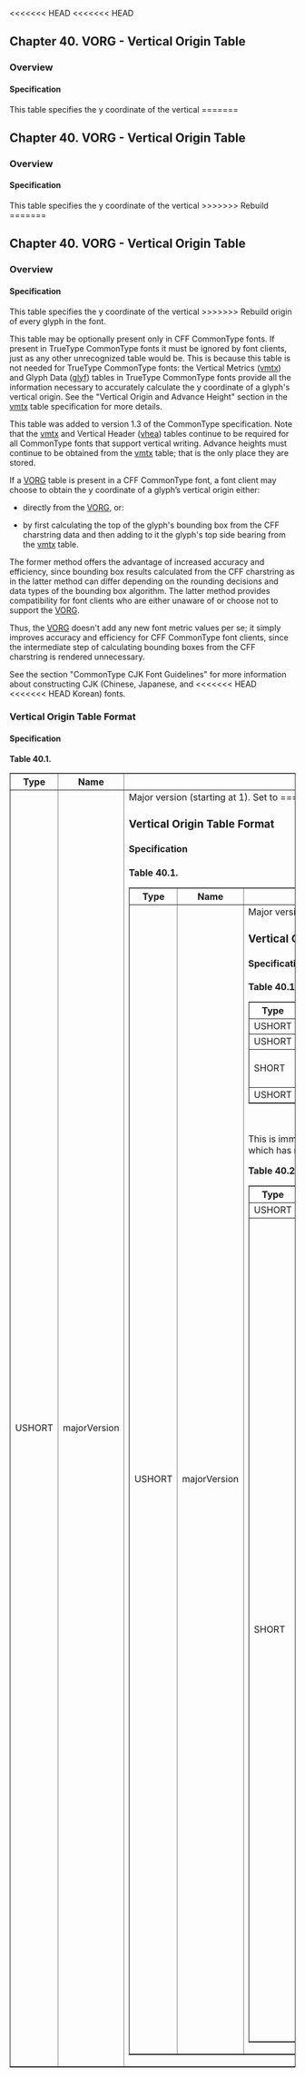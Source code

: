 <<<<<<< HEAD
<<<<<<< HEAD
<div xmlns="http://www.w3.org/1999/xhtml" class="chapter"><div class="titlepage"><div><div><h2 class="title"><a name="chapter.VORG"></a>Chapter 40. VORG - Vertical Origin Table</h2></div></div></div><div role="fragment" class="section"><div class="titlepage"><div><div><h3 class="title"><a name="idm20569"></a>Overview</h3></div></div></div><div role="specification" class="section"><div class="titlepage"><div><div><h4 class="title"><a name="section.41.1.1"></a>Specification</h4></div></div></div><p>This table specifies the y coordinate of the vertical
=======
<div xmlns="http://www.w3.org/1999/xhtml" class="chapter"><div class="titlepage"><div><div><h2 class="title"><a name="chapter.VORG"></a>Chapter 40. VORG - Vertical Origin Table</h2></div></div></div><div role="fragment" class="section"><div class="titlepage"><div><div><h3 class="title"><a name="idm189291900176"></a>Overview</h3></div></div></div><div role="specification" class="section"><div class="titlepage"><div><div><h4 class="title"><a name="section.41.1.1"></a>Specification</h4></div></div></div><p>This table specifies the y coordinate of the vertical
>>>>>>> Rebuild
=======
<div xmlns="http://www.w3.org/1999/xhtml" class="chapter"><div class="titlepage"><div><div><h2 class="title"><a name="chapter.VORG"></a>Chapter 40. VORG - Vertical Origin Table</h2></div></div></div><div role="fragment" class="section"><div class="titlepage"><div><div><h3 class="title"><a name="idm62722828768"></a>Overview</h3></div></div></div><div role="specification" class="section"><div class="titlepage"><div><div><h4 class="title"><a name="section.41.1.1"></a>Specification</h4></div></div></div><p>This table specifies the y coordinate of the vertical
>>>>>>> Rebuild
          origin of every glyph in the font.</p><p>This table may be optionally present only in CFF
          CommonType fonts. If present in TrueType CommonType fonts it
          must be ignored by font clients, just as any other
          unrecognized table would be. This is because this table is
          not needed for TrueType CommonType fonts: the Vertical Metrics
          (<a class="link" href="chapter.vmtx.html" title="Chapter 39. vmtx - Vertical Metrics Table">vmtx</a>) and Glyph Data
          (<a class="link" href="chapter.glyf.html" title="Chapter 16. glyf - Glyf Data">glyf</a>) tables in TrueType CommonType fonts
          provide all the information necessary to accurately
          calculate the y coordinate of a glyph's vertical origin. See
          the "Vertical Origin and Advance Height" section in the
          <a class="link" href="chapter.vmtx.html" title="Chapter 39. vmtx - Vertical Metrics Table">vmtx</a> table specification for more
          details.</p><p>This table was added to version 1.3 of the CommonType
          specification. Note that the <a class="link" href="chapter.vmtx.html" title="Chapter 39. vmtx - Vertical Metrics Table">vmtx</a> and
          Vertical Header (<a class="link" href="chapter.vhea.html" title="Chapter 38. vhea - Vertical Header Table">vhea</a>) tables continue to
          be required for all CommonType fonts that support vertical
          writing. Advance heights must continue to be obtained from
          the <a class="link" href="chapter.vmtx.html" title="Chapter 39. vmtx - Vertical Metrics Table">vmtx</a> table; that is the only place
          they are stored.</p><p>If a <a class="link" href="chapter.VORG.html" title="Chapter 40. VORG - Vertical Origin Table">VORG</a> table is present in a CFF
          CommonType font, a font client may choose to obtain the y
          coordinate of a glyph’s vertical origin either:</p><div class="itemizedlist"><ul class="itemizedlist" style="list-style-type: disc; "><li class="listitem"><p>directly from the <a class="link" href="chapter.VORG.html" title="Chapter 40. VORG - Vertical Origin Table">VORG</a>, or:</p></li><li class="listitem"><p> by first calculating the top of the glyph's
              bounding box from the CFF charstring data and then
              adding to it the glyph's top side bearing from the
              <a class="link" href="chapter.vmtx.html" title="Chapter 39. vmtx - Vertical Metrics Table">vmtx</a> table.</p></li></ul></div><p>The former method offers the advantage of increased
          accuracy and efficiency, since bounding box results
          calculated from the CFF charstring as in the latter method
          can differ depending on the rounding decisions and data
          types of the bounding box algorithm. The latter method
          provides compatibility for font clients who are either
          unaware of or choose not to support the <a class="link" href="chapter.VORG.html" title="Chapter 40. VORG - Vertical Origin Table">VORG</a>.</p><p>Thus, the <a class="link" href="chapter.VORG.html" title="Chapter 40. VORG - Vertical Origin Table">VORG</a> doesn't add any new font metric values
          per se; it simply improves accuracy and efficiency for CFF
          CommonType font clients, since the intermediate step of
          calculating bounding boxes from the CFF charstring is
          rendered unnecessary.</p><p>See the section "CommonType CJK Font Guidelines" for more
          information about constructing CJK (Chinese, Japanese, and
<<<<<<< HEAD
<<<<<<< HEAD
          Korean) fonts.</p></div></div><div role="fragment" class="section"><div class="titlepage"><div><div><h3 class="title"><a name="idm20596"></a>Vertical Origin Table Format</h3></div></div></div><div role="specification" class="section"><div class="titlepage"><div><div><h4 class="title"><a name="section.41.2.1"></a>Specification</h4></div></div></div><div class="table"><a name="idm20600"></a><p class="title"><strong>Table 40.1. </strong></p><div class="table-contents"><table class="table" border="1"><colgroup><col/><col/><col/><col/></colgroup><thead><tr><th>Type</th><th>Name</th><th>Description</th><td class="auto-generated"> </td></tr></thead><tbody><tr><td>USHORT</td><td>majorVersion</td><td>Major version (starting at 1). Set to
=======
          Korean) fonts.</p></div></div><div role="fragment" class="section"><div class="titlepage"><div><div><h3 class="title"><a name="idm189291883600"></a>Vertical Origin Table Format</h3></div></div></div><div role="specification" class="section"><div class="titlepage"><div><div><h4 class="title"><a name="section.41.2.1"></a>Specification</h4></div></div></div><div class="table"><a name="idm189291881776"></a><p class="title"><strong>Table 40.1. </strong></p><div class="table-contents"><table class="table" border="1"><colgroup><col/><col/><col/><col/></colgroup><thead><tr><th>Type</th><th>Name</th><th>Description</th><td class="auto-generated"> </td></tr></thead><tbody><tr><td>USHORT</td><td>majorVersion</td><td>Major version (starting at 1). Set to
>>>>>>> Rebuild
=======
          Korean) fonts.</p></div></div><div role="fragment" class="section"><div class="titlepage"><div><div><h3 class="title"><a name="idm62722812192"></a>Vertical Origin Table Format</h3></div></div></div><div role="specification" class="section"><div class="titlepage"><div><div><h4 class="title"><a name="section.41.2.1"></a>Specification</h4></div></div></div><div class="table"><a name="idm62722810368"></a><p class="title"><strong>Table 40.1. </strong></p><div class="table-contents"><table class="table" border="1"><colgroup><col/><col/><col/><col/></colgroup><thead><tr><th>Type</th><th>Name</th><th>Description</th><td class="auto-generated"> </td></tr></thead><tbody><tr><td>USHORT</td><td>majorVersion</td><td>Major version (starting at 1). Set to
>>>>>>> Rebuild
              1.</td><td class="auto-generated"> </td></tr><tr><td>USHORT</td><td>minorVersion</td><td>Minor version (starting at 0). Set to
              0.</td><td class="auto-generated"> </td></tr><tr><td>SHORT</td><td>defaultVertOriginY</td><td>The y coordinate of a glyph's vertical
              origin, in the font's design coordinate system, to be
              used if no entry is present for the glyph in the
              vertOriginYMetrics array.</td><td class="auto-generated"> </td></tr><tr><td>USHORT</td><td>numVertOriginYMetrics</td><td>Number of elements in the vertOriginYMetrics
              array.</td><td class="auto-generated"> </td></tr></tbody></table></div></div><br class="table-break"/><p>This is immediately followed by the vertOriginYMetrics
          array (if numVertOriginYMetrics is non-zero), which has
          numVertOriginYMetrics elements of the following
<<<<<<< HEAD
<<<<<<< HEAD
          format:</p><div class="table"><a name="idm20625"></a><p class="title"><strong>Table 40.2. </strong></p><div class="table-contents"><table class="table" border="1"><colgroup><col/><col/><col/><col/></colgroup><thead><tr><th>Type</th><th>Name</th><th>Description</th><td class="auto-generated"> </td></tr></thead><tbody><tr><td>USHORT</td><td>glyphIndex</td><td> Glyph index.</td><td class="auto-generated"> </td></tr><tr><td>SHORT</td><td>vertOriginY</td><td>Y coordinate, in the font's design coordinate
=======
          format:</p><div class="table"><a name="idm189291872912"></a><p class="title"><strong>Table 40.2. </strong></p><div class="table-contents"><table class="table" border="1"><colgroup><col/><col/><col/><col/></colgroup><thead><tr><th>Type</th><th>Name</th><th>Description</th><td class="auto-generated"> </td></tr></thead><tbody><tr><td>USHORT</td><td>glyphIndex</td><td> Glyph index.</td><td class="auto-generated"> </td></tr><tr><td>SHORT</td><td>vertOriginY</td><td>Y coordinate, in the font's design coordinate
>>>>>>> Rebuild
=======
          format:</p><div class="table"><a name="idm62722803504"></a><p class="title"><strong>Table 40.2. </strong></p><div class="table-contents"><table class="table" border="1"><colgroup><col/><col/><col/><col/></colgroup><thead><tr><th>Type</th><th>Name</th><th>Description</th><td class="auto-generated"> </td></tr></thead><tbody><tr><td>USHORT</td><td>glyphIndex</td><td> Glyph index.</td><td class="auto-generated"> </td></tr><tr><td>SHORT</td><td>vertOriginY</td><td>Y coordinate, in the font's design coordinate
>>>>>>> Rebuild
              system, of the vertical origin of glyph with index
              glyphIndex.</td><td class="auto-generated"> </td></tr></tbody></table></div></div><br class="table-break"/><p>This array must be sorted by increasing glyphIndex, and
          must not have more than one element with the same
          glyphIndex. In a size-optimized implementation, glyphs whose
          vertical origin's y coordinate equals defaultVertOriginY
          will not have an entry in this array.</p><p>If all glyphs in a font share the same
          defaultVertOriginY value, the length of the <a class="link" href="chapter.VORG.html" title="Chapter 40. VORG - Vertical Origin Table">VORG</a> table
          will be 8 bytes in a size-optimized implementation, since
          the vertOriginYMetrics array will be absent.</p><p>Typically only the full-width Latin glyphs in an East
          Asian font will have entries in the vertOriginYMetrics
          array. Glyphs rotated for vertical writing, as used in the
          Vertical Alternates and Rotation ('vrt2') feature, for
          example, can take advantage of the default value if they are
          designed appropriately.</p><p>In the following example of a complete <a class="link" href="chapter.VORG.html" title="Chapter 40. VORG - Vertical Origin Table">VORG</a> table for
          a 1000-unit-em font, every glyph in the font is specified as
          having a vertOriginY of 880 except for glyphs with glyph
          indexes 10, 12, and 13:</p><div class="literallayout"><p><br/>
majorVersion         =1<br/>
minorVersion         =0<br/>
defaultVertOriginY   =880<br/>
numVertOriginYMetrics=3<br/>
--- vertOriginYMetrics[index]=(glyphIndex,vertOriginY)<br/>
[0]=(10,889)<br/>
[1]=(12,861)<br/>
[2]=(13,849)<br/>
</p></div></div></div></div>